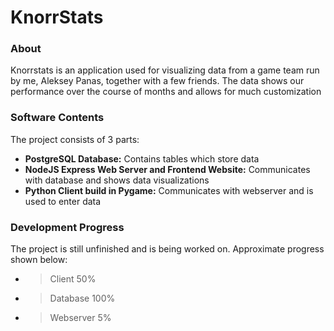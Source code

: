 # KnorrStats

### About
Knorrstats is an application used for visualizing data from a game team run by me, Aleksey Panas, together with a few friends. The data shows our performance over the course of months and allows for much customization

### Software Contents
The project consists of 3 parts:
- **PostgreSQL Database:** Contains tables which store data
- **NodeJS Express Web Server and Frontend Website:** Communicates with database and shows data visualizations
- **Python Client build in Pygame:** Communicates with webserver and is used to enter data

### Development Progress
The project is still unfinished and is being worked on. Approximate progress shown below:
- > Client 50% 
- > Database 100%
- > Webserver 5%
